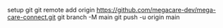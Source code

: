 setup git
git remote add origin https://github.com/megacare-dev/mega-care-connect.git
git branch -M main
git push -u origin main